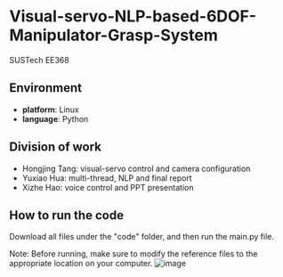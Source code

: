 # Visual-servo-NLP-based-6DOF-Manipulator-Grasp-System
SUSTech EE368

## Environment
- **platform**: Linux
- **language**: Python

## Division of work
- Hongjing Tang: visual-servo control and camera configuration
- Yuxiao Hua: multi-thread, NLP and final report
- Xizhe Hao: voice control and PPT presentation

## How to run the code
Download all files under the "code" folder, and then run the main.py file.

Note: Before running, make sure to modify the reference files to the appropriate location on your computer.
![image](https://github.com/HuaYuXiao/Visual-servo-NLP-based-6DOF-Manipulator-Grasp-System/assets/100033111/668a3de3-0216-46da-9722-6250f476714b)
